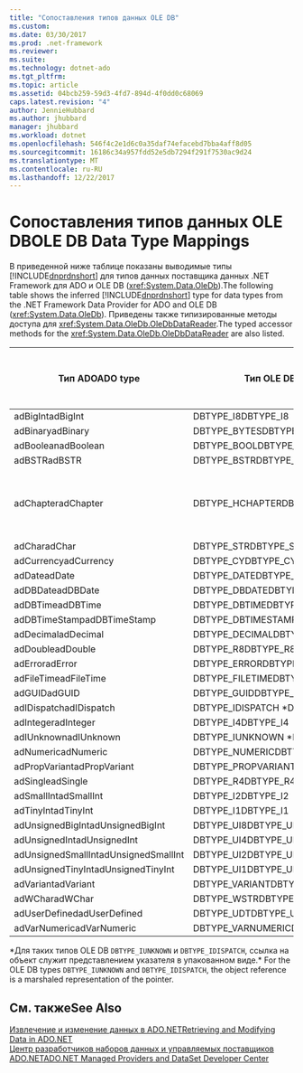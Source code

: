 ```yaml
---
title: "Сопоставления типов данных OLE DB"
ms.custom: 
ms.date: 03/30/2017
ms.prod: .net-framework
ms.reviewer: 
ms.suite: 
ms.technology: dotnet-ado
ms.tgt_pltfrm: 
ms.topic: article
ms.assetid: 04bcb259-59d3-4fd7-894d-4f0dd0c68069
caps.latest.revision: "4"
author: JennieHubbard
ms.author: jhubbard
manager: jhubbard
ms.workload: dotnet
ms.openlocfilehash: 546f4c2e1d6c0a35daf74efacebd7bba4aff8d05
ms.sourcegitcommit: 16186c34a957fdd52e5db7294f291f7530ac9d24
ms.translationtype: MT
ms.contentlocale: ru-RU
ms.lasthandoff: 12/22/2017
---
```

# <a name="ole-db-data-type-mappings"></a><span data-ttu-id="5ce80-102">Сопоставления типов данных OLE DB</span><span class="sxs-lookup"><span data-stu-id="5ce80-102">OLE DB Data Type Mappings</span></span>
<span data-ttu-id="5ce80-103">В приведенной ниже таблице показаны выводимые типы [!INCLUDE[dnprdnshort](../../../../includes/dnprdnshort-md.md)] для типов данных поставщика данных .NET Framework для ADO и OLE DB (<xref:System.Data.OleDb>).</span><span class="sxs-lookup"><span data-stu-id="5ce80-103">The following table shows the inferred [!INCLUDE[dnprdnshort](../../../../includes/dnprdnshort-md.md)] type for data types from the .NET Framework Data Provider for ADO and OLE DB (<xref:System.Data.OleDb>).</span></span> <span data-ttu-id="5ce80-104">Приведены также типизированные методы доступа для <xref:System.Data.OleDb.OleDbDataReader>.</span><span class="sxs-lookup"><span data-stu-id="5ce80-104">The typed accessor methods for the <xref:System.Data.OleDb.OleDbDataReader> are also listed.</span></span>  
  
|<span data-ttu-id="5ce80-105">Тип ADO</span><span class="sxs-lookup"><span data-stu-id="5ce80-105">ADO type</span></span>|<span data-ttu-id="5ce80-106">Тип OLE DB</span><span class="sxs-lookup"><span data-stu-id="5ce80-106">OLE DB type</span></span>|<span data-ttu-id="5ce80-107">Тип [!INCLUDE[dnprdnshort](../../../../includes/dnprdnshort-md.md)]</span><span class="sxs-lookup"><span data-stu-id="5ce80-107">[!INCLUDE[dnprdnshort](../../../../includes/dnprdnshort-md.md)] type</span></span>|<span data-ttu-id="5ce80-108">Типизированный метод доступа [!INCLUDE[dnprdnshort](../../../../includes/dnprdnshort-md.md)]</span><span class="sxs-lookup"><span data-stu-id="5ce80-108">[!INCLUDE[dnprdnshort](../../../../includes/dnprdnshort-md.md)] typed accessor</span></span>|  
|--------------|-----------------|----------------------------------------------------------------------|--------------------------------------------------------------------------------|  
|<span data-ttu-id="5ce80-109">adBigInt</span><span class="sxs-lookup"><span data-stu-id="5ce80-109">adBigInt</span></span>|<span data-ttu-id="5ce80-110">DBTYPE_I8</span><span class="sxs-lookup"><span data-stu-id="5ce80-110">DBTYPE_I8</span></span>|<span data-ttu-id="5ce80-111">Int64</span><span class="sxs-lookup"><span data-stu-id="5ce80-111">Int64</span></span>|<span data-ttu-id="5ce80-112">GetInt64()</span><span class="sxs-lookup"><span data-stu-id="5ce80-112">GetInt64()</span></span>|  
|<span data-ttu-id="5ce80-113">adBinary</span><span class="sxs-lookup"><span data-stu-id="5ce80-113">adBinary</span></span>|<span data-ttu-id="5ce80-114">DBTYPE_BYTES</span><span class="sxs-lookup"><span data-stu-id="5ce80-114">DBTYPE_BYTES</span></span>|<span data-ttu-id="5ce80-115">Byte[]</span><span class="sxs-lookup"><span data-stu-id="5ce80-115">Byte[]</span></span>|<span data-ttu-id="5ce80-116">GetBytes()</span><span class="sxs-lookup"><span data-stu-id="5ce80-116">GetBytes()</span></span>|  
|<span data-ttu-id="5ce80-117">adBoolean</span><span class="sxs-lookup"><span data-stu-id="5ce80-117">adBoolean</span></span>|<span data-ttu-id="5ce80-118">DBTYPE_BOOL</span><span class="sxs-lookup"><span data-stu-id="5ce80-118">DBTYPE_BOOL</span></span>|<span data-ttu-id="5ce80-119">Boolean</span><span class="sxs-lookup"><span data-stu-id="5ce80-119">Boolean</span></span>|<span data-ttu-id="5ce80-120">GetBoolean()</span><span class="sxs-lookup"><span data-stu-id="5ce80-120">GetBoolean()</span></span>|  
|<span data-ttu-id="5ce80-121">adBSTR</span><span class="sxs-lookup"><span data-stu-id="5ce80-121">adBSTR</span></span>|<span data-ttu-id="5ce80-122">DBTYPE_BSTR</span><span class="sxs-lookup"><span data-stu-id="5ce80-122">DBTYPE_BSTR</span></span>|<span data-ttu-id="5ce80-123">Строковое</span><span class="sxs-lookup"><span data-stu-id="5ce80-123">String</span></span>|<span data-ttu-id="5ce80-124">GetString()</span><span class="sxs-lookup"><span data-stu-id="5ce80-124">GetString()</span></span>|  
|<span data-ttu-id="5ce80-125">adChapter</span><span class="sxs-lookup"><span data-stu-id="5ce80-125">adChapter</span></span>|<span data-ttu-id="5ce80-126">DBTYPE_HCHAPTER</span><span class="sxs-lookup"><span data-stu-id="5ce80-126">DBTYPE_HCHAPTER</span></span>|<span data-ttu-id="5ce80-127">Поддерживается с помощью `DataReader`.</span><span class="sxs-lookup"><span data-stu-id="5ce80-127">Supported through the `DataReader`.</span></span> <span data-ttu-id="5ce80-128">В разделе [получение данных с помощью объекта DataReader](../../../../docs/framework/data/adonet/retrieving-data-using-a-datareader.md).</span><span class="sxs-lookup"><span data-stu-id="5ce80-128">See [Retrieving Data Using a DataReader](../../../../docs/framework/data/adonet/retrieving-data-using-a-datareader.md).</span></span>|<span data-ttu-id="5ce80-129">GetValue()</span><span class="sxs-lookup"><span data-stu-id="5ce80-129">GetValue()</span></span>|  
|<span data-ttu-id="5ce80-130">adChar</span><span class="sxs-lookup"><span data-stu-id="5ce80-130">adChar</span></span>|<span data-ttu-id="5ce80-131">DBTYPE_STR</span><span class="sxs-lookup"><span data-stu-id="5ce80-131">DBTYPE_STR</span></span>|<span data-ttu-id="5ce80-132">Строковое</span><span class="sxs-lookup"><span data-stu-id="5ce80-132">String</span></span>|<span data-ttu-id="5ce80-133">GetString()</span><span class="sxs-lookup"><span data-stu-id="5ce80-133">GetString()</span></span>|  
|<span data-ttu-id="5ce80-134">adCurrency</span><span class="sxs-lookup"><span data-stu-id="5ce80-134">adCurrency</span></span>|<span data-ttu-id="5ce80-135">DBTYPE_CY</span><span class="sxs-lookup"><span data-stu-id="5ce80-135">DBTYPE_CY</span></span>|<span data-ttu-id="5ce80-136">Десятичное число</span><span class="sxs-lookup"><span data-stu-id="5ce80-136">Decimal</span></span>|<span data-ttu-id="5ce80-137">GetDecimal()</span><span class="sxs-lookup"><span data-stu-id="5ce80-137">GetDecimal()</span></span>|  
|<span data-ttu-id="5ce80-138">adDate</span><span class="sxs-lookup"><span data-stu-id="5ce80-138">adDate</span></span>|<span data-ttu-id="5ce80-139">DBTYPE_DATE</span><span class="sxs-lookup"><span data-stu-id="5ce80-139">DBTYPE_DATE</span></span>|<span data-ttu-id="5ce80-140">DateTime</span><span class="sxs-lookup"><span data-stu-id="5ce80-140">DateTime</span></span>|<span data-ttu-id="5ce80-141">GetDateTime()</span><span class="sxs-lookup"><span data-stu-id="5ce80-141">GetDateTime()</span></span>|  
|<span data-ttu-id="5ce80-142">adDBDate</span><span class="sxs-lookup"><span data-stu-id="5ce80-142">adDBDate</span></span>|<span data-ttu-id="5ce80-143">DBTYPE_DBDATE</span><span class="sxs-lookup"><span data-stu-id="5ce80-143">DBTYPE_DBDATE</span></span>|<span data-ttu-id="5ce80-144">DateTime</span><span class="sxs-lookup"><span data-stu-id="5ce80-144">DateTime</span></span>|<span data-ttu-id="5ce80-145">GetDateTime()</span><span class="sxs-lookup"><span data-stu-id="5ce80-145">GetDateTime()</span></span>|  
|<span data-ttu-id="5ce80-146">adDBTime</span><span class="sxs-lookup"><span data-stu-id="5ce80-146">adDBTime</span></span>|<span data-ttu-id="5ce80-147">DBTYPE_DBTIME</span><span class="sxs-lookup"><span data-stu-id="5ce80-147">DBTYPE_DBTIME</span></span>|<span data-ttu-id="5ce80-148">DateTime</span><span class="sxs-lookup"><span data-stu-id="5ce80-148">DateTime</span></span>|<span data-ttu-id="5ce80-149">GetDateTime()</span><span class="sxs-lookup"><span data-stu-id="5ce80-149">GetDateTime()</span></span>|  
|<span data-ttu-id="5ce80-150">adDBTimeStamp</span><span class="sxs-lookup"><span data-stu-id="5ce80-150">adDBTimeStamp</span></span>|<span data-ttu-id="5ce80-151">DBTYPE_DBTIMESTAMP</span><span class="sxs-lookup"><span data-stu-id="5ce80-151">DBTYPE_DBTIMESTAMP</span></span>|<span data-ttu-id="5ce80-152">DateTime</span><span class="sxs-lookup"><span data-stu-id="5ce80-152">DateTime</span></span>|<span data-ttu-id="5ce80-153">GetDateTime()</span><span class="sxs-lookup"><span data-stu-id="5ce80-153">GetDateTime()</span></span>|  
|<span data-ttu-id="5ce80-154">adDecimal</span><span class="sxs-lookup"><span data-stu-id="5ce80-154">adDecimal</span></span>|<span data-ttu-id="5ce80-155">DBTYPE_DECIMAL</span><span class="sxs-lookup"><span data-stu-id="5ce80-155">DBTYPE_DECIMAL</span></span>|<span data-ttu-id="5ce80-156">Десятичное число</span><span class="sxs-lookup"><span data-stu-id="5ce80-156">Decimal</span></span>|<span data-ttu-id="5ce80-157">GetDecimal()</span><span class="sxs-lookup"><span data-stu-id="5ce80-157">GetDecimal()</span></span>|  
|<span data-ttu-id="5ce80-158">adDouble</span><span class="sxs-lookup"><span data-stu-id="5ce80-158">adDouble</span></span>|<span data-ttu-id="5ce80-159">DBTYPE_R8</span><span class="sxs-lookup"><span data-stu-id="5ce80-159">DBTYPE_R8</span></span>|<span data-ttu-id="5ce80-160">Double</span><span class="sxs-lookup"><span data-stu-id="5ce80-160">Double</span></span>|<span data-ttu-id="5ce80-161">GetDouble()</span><span class="sxs-lookup"><span data-stu-id="5ce80-161">GetDouble()</span></span>|  
|<span data-ttu-id="5ce80-162">adError</span><span class="sxs-lookup"><span data-stu-id="5ce80-162">adError</span></span>|<span data-ttu-id="5ce80-163">DBTYPE_ERROR</span><span class="sxs-lookup"><span data-stu-id="5ce80-163">DBTYPE_ERROR</span></span>|<span data-ttu-id="5ce80-164">ExternalException</span><span class="sxs-lookup"><span data-stu-id="5ce80-164">ExternalException</span></span>|<span data-ttu-id="5ce80-165">GetValue()</span><span class="sxs-lookup"><span data-stu-id="5ce80-165">GetValue()</span></span>|  
|<span data-ttu-id="5ce80-166">adFileTime</span><span class="sxs-lookup"><span data-stu-id="5ce80-166">adFileTime</span></span>|<span data-ttu-id="5ce80-167">DBTYPE_FILETIME</span><span class="sxs-lookup"><span data-stu-id="5ce80-167">DBTYPE_FILETIME</span></span>|<span data-ttu-id="5ce80-168">DateTime</span><span class="sxs-lookup"><span data-stu-id="5ce80-168">DateTime</span></span>|<span data-ttu-id="5ce80-169">GetDateTime()</span><span class="sxs-lookup"><span data-stu-id="5ce80-169">GetDateTime()</span></span>|  
|<span data-ttu-id="5ce80-170">adGUID</span><span class="sxs-lookup"><span data-stu-id="5ce80-170">adGUID</span></span>|<span data-ttu-id="5ce80-171">DBTYPE_GUID</span><span class="sxs-lookup"><span data-stu-id="5ce80-171">DBTYPE_GUID</span></span>|<span data-ttu-id="5ce80-172">Guid</span><span class="sxs-lookup"><span data-stu-id="5ce80-172">Guid</span></span>|<span data-ttu-id="5ce80-173">GetGuid()</span><span class="sxs-lookup"><span data-stu-id="5ce80-173">GetGuid()</span></span>|  
|<span data-ttu-id="5ce80-174">adIDispatch</span><span class="sxs-lookup"><span data-stu-id="5ce80-174">adIDispatch</span></span>|<span data-ttu-id="5ce80-175">DBTYPE_IDISPATCH *</span><span class="sxs-lookup"><span data-stu-id="5ce80-175">DBTYPE_IDISPATCH *</span></span>|<span data-ttu-id="5ce80-176">Объект</span><span class="sxs-lookup"><span data-stu-id="5ce80-176">Object</span></span>|<span data-ttu-id="5ce80-177">GetValue()</span><span class="sxs-lookup"><span data-stu-id="5ce80-177">GetValue()</span></span>|  
|<span data-ttu-id="5ce80-178">adInteger</span><span class="sxs-lookup"><span data-stu-id="5ce80-178">adInteger</span></span>|<span data-ttu-id="5ce80-179">DBTYPE_I4</span><span class="sxs-lookup"><span data-stu-id="5ce80-179">DBTYPE_I4</span></span>|<span data-ttu-id="5ce80-180">Int32</span><span class="sxs-lookup"><span data-stu-id="5ce80-180">Int32</span></span>|<span data-ttu-id="5ce80-181">GetInt32()</span><span class="sxs-lookup"><span data-stu-id="5ce80-181">GetInt32()</span></span>|  
|<span data-ttu-id="5ce80-182">adIUnknown</span><span class="sxs-lookup"><span data-stu-id="5ce80-182">adIUnknown</span></span>|<span data-ttu-id="5ce80-183">DBTYPE_IUNKNOWN *</span><span class="sxs-lookup"><span data-stu-id="5ce80-183">DBTYPE_IUNKNOWN *</span></span>|<span data-ttu-id="5ce80-184">Объект</span><span class="sxs-lookup"><span data-stu-id="5ce80-184">Object</span></span>|<span data-ttu-id="5ce80-185">GetValue()</span><span class="sxs-lookup"><span data-stu-id="5ce80-185">GetValue()</span></span>|  
|<span data-ttu-id="5ce80-186">adNumeric</span><span class="sxs-lookup"><span data-stu-id="5ce80-186">adNumeric</span></span>|<span data-ttu-id="5ce80-187">DBTYPE_NUMERIC</span><span class="sxs-lookup"><span data-stu-id="5ce80-187">DBTYPE_NUMERIC</span></span>|<span data-ttu-id="5ce80-188">Десятичное число</span><span class="sxs-lookup"><span data-stu-id="5ce80-188">Decimal</span></span>|<span data-ttu-id="5ce80-189">GetDecimal()</span><span class="sxs-lookup"><span data-stu-id="5ce80-189">GetDecimal()</span></span>|  
|<span data-ttu-id="5ce80-190">adPropVariant</span><span class="sxs-lookup"><span data-stu-id="5ce80-190">adPropVariant</span></span>|<span data-ttu-id="5ce80-191">DBTYPE_PROPVARIANT</span><span class="sxs-lookup"><span data-stu-id="5ce80-191">DBTYPE_PROPVARIANT</span></span>|<span data-ttu-id="5ce80-192">Объект</span><span class="sxs-lookup"><span data-stu-id="5ce80-192">Object</span></span>|<span data-ttu-id="5ce80-193">GetValue()</span><span class="sxs-lookup"><span data-stu-id="5ce80-193">GetValue()</span></span>|  
|<span data-ttu-id="5ce80-194">adSingle</span><span class="sxs-lookup"><span data-stu-id="5ce80-194">adSingle</span></span>|<span data-ttu-id="5ce80-195">DBTYPE_R4</span><span class="sxs-lookup"><span data-stu-id="5ce80-195">DBTYPE_R4</span></span>|<span data-ttu-id="5ce80-196">Single</span><span class="sxs-lookup"><span data-stu-id="5ce80-196">Single</span></span>|<span data-ttu-id="5ce80-197">GetFloat()</span><span class="sxs-lookup"><span data-stu-id="5ce80-197">GetFloat()</span></span>|  
|<span data-ttu-id="5ce80-198">adSmallInt</span><span class="sxs-lookup"><span data-stu-id="5ce80-198">adSmallInt</span></span>|<span data-ttu-id="5ce80-199">DBTYPE_I2</span><span class="sxs-lookup"><span data-stu-id="5ce80-199">DBTYPE_I2</span></span>|<span data-ttu-id="5ce80-200">Int16</span><span class="sxs-lookup"><span data-stu-id="5ce80-200">Int16</span></span>|<span data-ttu-id="5ce80-201">GetInt16()</span><span class="sxs-lookup"><span data-stu-id="5ce80-201">GetInt16()</span></span>|  
|<span data-ttu-id="5ce80-202">adTinyInt</span><span class="sxs-lookup"><span data-stu-id="5ce80-202">adTinyInt</span></span>|<span data-ttu-id="5ce80-203">DBTYPE_I1</span><span class="sxs-lookup"><span data-stu-id="5ce80-203">DBTYPE_I1</span></span>|<span data-ttu-id="5ce80-204">Byte</span><span class="sxs-lookup"><span data-stu-id="5ce80-204">Byte</span></span>|<span data-ttu-id="5ce80-205">GetByte()</span><span class="sxs-lookup"><span data-stu-id="5ce80-205">GetByte()</span></span>|  
|<span data-ttu-id="5ce80-206">adUnsignedBigInt</span><span class="sxs-lookup"><span data-stu-id="5ce80-206">adUnsignedBigInt</span></span>|<span data-ttu-id="5ce80-207">DBTYPE_UI8</span><span class="sxs-lookup"><span data-stu-id="5ce80-207">DBTYPE_UI8</span></span>|<span data-ttu-id="5ce80-208">UInt64</span><span class="sxs-lookup"><span data-stu-id="5ce80-208">UInt64</span></span>|<span data-ttu-id="5ce80-209">GetValue()</span><span class="sxs-lookup"><span data-stu-id="5ce80-209">GetValue()</span></span>|  
|<span data-ttu-id="5ce80-210">adUnsignedInt</span><span class="sxs-lookup"><span data-stu-id="5ce80-210">adUnsignedInt</span></span>|<span data-ttu-id="5ce80-211">DBTYPE_UI4</span><span class="sxs-lookup"><span data-stu-id="5ce80-211">DBTYPE_UI4</span></span>|<span data-ttu-id="5ce80-212">UInt32</span><span class="sxs-lookup"><span data-stu-id="5ce80-212">UInt32</span></span>|<span data-ttu-id="5ce80-213">GetValue()</span><span class="sxs-lookup"><span data-stu-id="5ce80-213">GetValue()</span></span>|  
|<span data-ttu-id="5ce80-214">adUnsignedSmallInt</span><span class="sxs-lookup"><span data-stu-id="5ce80-214">adUnsignedSmallInt</span></span>|<span data-ttu-id="5ce80-215">DBTYPE_UI2</span><span class="sxs-lookup"><span data-stu-id="5ce80-215">DBTYPE_UI2</span></span>|<span data-ttu-id="5ce80-216">UInt16</span><span class="sxs-lookup"><span data-stu-id="5ce80-216">UInt16</span></span>|<span data-ttu-id="5ce80-217">GetValue()</span><span class="sxs-lookup"><span data-stu-id="5ce80-217">GetValue()</span></span>|  
|<span data-ttu-id="5ce80-218">adUnsignedTinyInt</span><span class="sxs-lookup"><span data-stu-id="5ce80-218">adUnsignedTinyInt</span></span>|<span data-ttu-id="5ce80-219">DBTYPE_UI1</span><span class="sxs-lookup"><span data-stu-id="5ce80-219">DBTYPE_UI1</span></span>|<span data-ttu-id="5ce80-220">Byte</span><span class="sxs-lookup"><span data-stu-id="5ce80-220">Byte</span></span>|<span data-ttu-id="5ce80-221">GetByte()</span><span class="sxs-lookup"><span data-stu-id="5ce80-221">GetByte()</span></span>|  
|<span data-ttu-id="5ce80-222">adVariant</span><span class="sxs-lookup"><span data-stu-id="5ce80-222">adVariant</span></span>|<span data-ttu-id="5ce80-223">DBTYPE_VARIANT</span><span class="sxs-lookup"><span data-stu-id="5ce80-223">DBTYPE_VARIANT</span></span>|<span data-ttu-id="5ce80-224">Объект</span><span class="sxs-lookup"><span data-stu-id="5ce80-224">Object</span></span>|<span data-ttu-id="5ce80-225">GetValue()</span><span class="sxs-lookup"><span data-stu-id="5ce80-225">GetValue()</span></span>|  
|<span data-ttu-id="5ce80-226">adWChar</span><span class="sxs-lookup"><span data-stu-id="5ce80-226">adWChar</span></span>|<span data-ttu-id="5ce80-227">DBTYPE_WSTR</span><span class="sxs-lookup"><span data-stu-id="5ce80-227">DBTYPE_WSTR</span></span>|<span data-ttu-id="5ce80-228">Строковое</span><span class="sxs-lookup"><span data-stu-id="5ce80-228">String</span></span>|<span data-ttu-id="5ce80-229">GetString()</span><span class="sxs-lookup"><span data-stu-id="5ce80-229">GetString()</span></span>|  
|<span data-ttu-id="5ce80-230">adUserDefined</span><span class="sxs-lookup"><span data-stu-id="5ce80-230">adUserDefined</span></span>|<span data-ttu-id="5ce80-231">DBTYPE_UDT</span><span class="sxs-lookup"><span data-stu-id="5ce80-231">DBTYPE_UDT</span></span>|<span data-ttu-id="5ce80-232">не поддерживается</span><span class="sxs-lookup"><span data-stu-id="5ce80-232">not supported</span></span>||  
|<span data-ttu-id="5ce80-233">adVarNumeric</span><span class="sxs-lookup"><span data-stu-id="5ce80-233">adVarNumeric</span></span>|<span data-ttu-id="5ce80-234">DBTYPE_VARNUMERIC</span><span class="sxs-lookup"><span data-stu-id="5ce80-234">DBTYPE_VARNUMERIC</span></span>|<span data-ttu-id="5ce80-235">не поддерживается</span><span class="sxs-lookup"><span data-stu-id="5ce80-235">not supported</span></span>||  
  
 <span data-ttu-id="5ce80-236">\*Для таких типов OLE DB `DBTYPE_IUNKNOWN` и `DBTYPE_IDISPATCH`, ссылка на объект служит представлением указателя в упакованном виде.</span><span class="sxs-lookup"><span data-stu-id="5ce80-236">\* For the OLE DB types `DBTYPE_IUNKNOWN` and `DBTYPE_IDISPATCH`, the object reference is a marshaled representation of the pointer.</span></span>  
  
## <a name="see-also"></a><span data-ttu-id="5ce80-237">См. также</span><span class="sxs-lookup"><span data-stu-id="5ce80-237">See Also</span></span>  
 [<span data-ttu-id="5ce80-238">Извлечение и изменение данных в ADO.NET</span><span class="sxs-lookup"><span data-stu-id="5ce80-238">Retrieving and Modifying Data in ADO.NET</span></span>](../../../../docs/framework/data/adonet/retrieving-and-modifying-data.md)  
 [<span data-ttu-id="5ce80-239">Центр разработчиков наборов данных и управляемых поставщиков ADO.NET</span><span class="sxs-lookup"><span data-stu-id="5ce80-239">ADO.NET Managed Providers and DataSet Developer Center</span></span>](http://go.microsoft.com/fwlink/?LinkId=217917)
